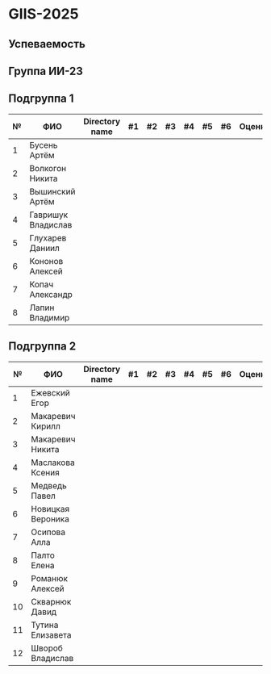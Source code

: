 # GIIS-2025

## Успеваемость

## Группа ИИ-23

## Подгруппа 1

| №  | ФИО                            | Directory name               |#1  | #2 | #3  | #4 | #5 | #6 | Оценка |
|----|--------------------------------|------------------------------|----|-----|----|-----|----|----|----|
|1|Бусень Артём|||||||||
|2|Волкогон Никита|||||||||
|3|Вышинский Артём|||||||||
|4|Гавришук Владислав|||||||||
|5|Глухарев Даниил|||||||||
|6|Кононов Алексей|||||||||
|7|Копач Александр|||||||||
|8|Лапин Владимир|||||||||

## Подгруппа 2

| №  | ФИО                            | Directory name               |#1  | #2 | #3  | #4 | #5 | #6 | Оценка |
|----|--------------------------------|------------------------------|----|-----|----|-----|----|----|----|
|1|Ежевский Егор|||||||||
|2|Макаревич Кирилл|||||||||
|3|Макаревич Никита|||||||||
|4|Маслакова Ксения|||||||||
|5|Медведь Павел|||||||||
|6|Новицкая Вероника|||||||||
|7|Осипова Алла|||||||||
|8|Палто Елена|||||||||
|9|Романюк Алексей|||||||||
|10|Скварнюк Давид|||||||||
|11|Тутина Елизавета|||||||||
|12|Швороб Владислав|||||||||
